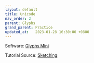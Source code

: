 ```yaml
---
layout: default
title: Unicode
nav_order: 2
parent: Glyphs
grand_parent: Practice
updated_at:   2023-01-28 16:30:00 +0800
---
```


Software: [Glyphs Mini](https://glyphsapp.com)

Tutorial Source: [Sketching](https://glyphsapp.com/learn/unicode)
